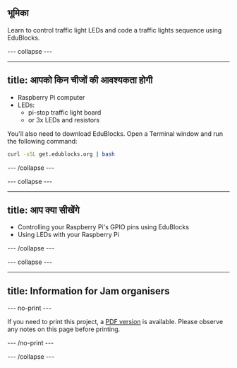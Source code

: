 ## भूमिका

Learn to control traffic light LEDs and code a traffic lights sequence using EduBlocks.

\--- collapse \---

* * *

## title: आपको किन चीजों की आवश्यकता होगी

- Raspberry Pi computer
- LEDs: 
    - pi-stop traffic light board
    - or 3x LEDs and resistors

You'll also need to download EduBlocks. Open a Terminal window and run the following command:

```bash
curl -sSL get.edublocks.org | bash
```

\--- /collapse \---

\--- collapse \---

* * *

## title: आप क्या सीखेंगे

- Controlling your Raspberry Pi's GPIO pins using EduBlocks
- Using LEDs with your Raspberry Pi

\--- /collapse \---

\--- collapse \---

* * *

## title: Information for Jam organisers

\--- no-print \---

If you need to print this project, a [PDF version](https://github.com/raspberrypilearning/jam-worksheets/raw/master/pdf/Traffic-Lights-EduBlocks.pdf) is available. Please observe any notes on this page before printing.

\--- /no-print \---

\--- /collapse \---